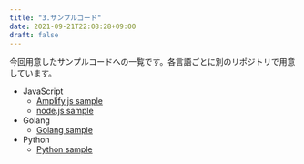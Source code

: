 ```yaml
---
title: "3.サンプルコード"
date: 2021-09-21T22:08:28+09:00
draft: false
---
```


今回用意したサンプルコードへの一覧です。各言語ごとに別のリポジトリで用意しています。

-   JavaScript
    -   [Amplify.js sample ](https://github.com/makeOurCity/amplify-js-sample)
    -   [node.js sample](https://github.com/makeOurCity/javascript-sample)
-   Golang
    -   [Golang sample](https://github.com/makeOurCity/moc-tweets)
-   Python
    -   [Python sample](https://github.com/makeOurCity/python-sample)
